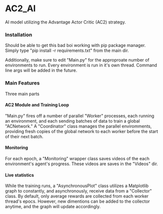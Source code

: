 # AC2_AI
AI model utilizing the Advantage Actor Critic (AC2) strategy. 

### Installation
Should be able to get this bad boi working with pip package manager. Simply type "pip install -r requirements.txt"
from the main dir. 

Additionally, make sure to edit "Main.py" for the approproate number of environments to run. Every environment is
run in it's own thread. Command line args will be added in the future.

### Main Features
Three main parts

#### AC2 Module and Training Loop
"Main.py" fires off a number of parallel "Worker" processes, each running an environment, and each sending batches of data to train a global "ACNetwork." A "Coordinator" class manages the parallel enviromments, providing fresh copies of the global network to each worker before the start of their next batch. 

#### Monitoring
For each epoch, a "Monitoring" wrapper class saves videos of the each environment's agent's progress. These videos are saves in the "Videos" dir.

#### Live statistics 
While the training runs, a "AsynchronousPlot" class utilizes a Matplotlib graph to constantly, and asynchronously, receive data from a "Collector" class. By default, only average rewards are collected from each worker thread's epocs. However, new dimentions can be added to the collector anytime, and the graph will update accordingly.
